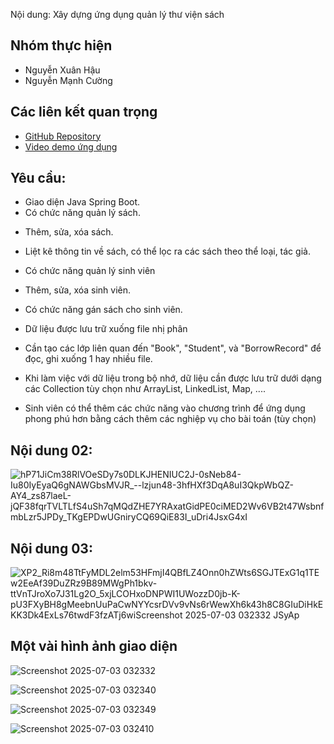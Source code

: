 Nội dung:
Xây dựng ứng dụng quản lý thư viện sách
## Nhóm thực hiện
- Nguyễn Xuân Hậu 
- Nguyễn Mạnh Cường

## Các liên kết quan trọng 
- [GitHub Repository](https://github.com/h4unguyxn/Group16_OPP_N02)
- [Video demo ứng dụng](https://www.youtube.com/watch?v=1g-GG6KIdGo)
## Yêu cầu:
- Giao diện Java Spring Boot.
- Có chức năng quản lý sách.

+ Thêm, sửa, xóa sách.

+ Liệt kê thông tin về sách, có thể lọc ra các sách theo thể loại, tác giả.
- Có chức năng quản lý sinh viên

+ Thêm, sửa, xóa sinh viên.
- Có chức năng gán sách cho sinh viên.

- Dữ liệu được lưu trữ xuống file nhị phân

+ Cần tạo các lớp liên quan đến "Book", "Student", và "BorrowRecord" để đọc, ghi xuống 1 hay nhiều file.

- Khi làm việc với dữ liệu trong bộ nhớ, dữ liệu cần được lưu trữ dưới dạng các Collection tùy chọn như ArrayList, LinkedList, Map, ....

- Sinh viên có thể thêm các chức năng vào chương trình để ứng dụng phong phú hơn bằng cách thêm các nghiệp vụ cho bài toán (tùy chọn)

## Nội dung 02:

![hP71JiCm38RlVOeSDy7s0DLKJHENIUC2J-0sNeb84-Iu80IyEyaQ6gNAWGbsMVJR_--lzjun48-3hfHXf3DqA8uI3QkpWbQZ-AY4_zs87laeL-jQF38fqrTVLTLfS4uSh7qMQdZHE7YRAxatGidPE0ciMED2Wv6VB2t47WsbnfmbLzr5JPDy_TKgEPDwUGniryCQ69QiE83I_uDri4JsxG4xI](https://github.com/user-attachments/assets/bb8f958c-8299-4465-8695-1520bb62c4f0)



## Nội dung 03:


![XP2_Ri8m48TtFyMDL2elm53HFmjI4QBfLZ4Onn0hZWts6SGJTExG1q1TEw2EeAf39DuZRz9B89MWgPh1bkv-ttVnTJroXo7J31Lg2O_5xjLCOHxoDNPWI1UWozzD0jb-K-pU3FXyBH8gMeebnUuPaCwNYYcsrDVv9vNs6rWewXh6k43h8C8GIuDiHkEKK3Dk4ExLs76twdF3fzATj6wi![Screenshot 2025-07-03 032332](https://github.com/user-attachments/assets/16204f4d-33db-45af-b6e3-90f2f74409dc)
JSyAp](https://github.com/user-attachments/assets/28a60bb8-5b4c-43af-a6fb-03a5f3c9a512)

## Một vài hình ảnh giao diện

![Screenshot 2025-07-03 032332](https://github.com/user-attachments/assets/608c873b-c522-4d56-9840-4a96bdbff508)

![Screenshot 2025-07-03 032340](https://github.com/user-attachments/assets/6099d750-1140-4120-b491-820b3f66e637)

![Screenshot 2025-07-03 032349](https://github.com/user-attachments/assets/2f9c306a-3ab2-4829-acb1-e4c5f82c1eb5)

![Screenshot 2025-07-03 032410](https://github.com/user-attachments/assets/0a753efa-f16a-453e-8525-58d03b1dba31)



